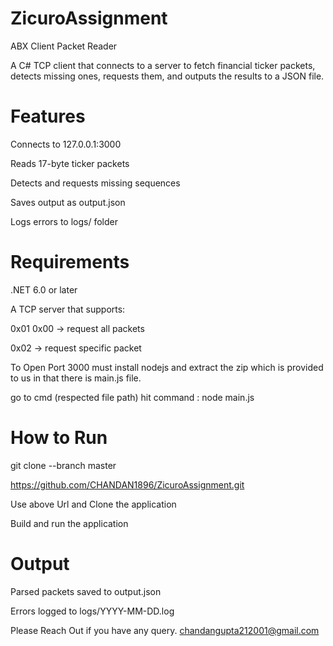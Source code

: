 # ZicuroAssignment
ABX Client Packet Reader

A C# TCP client that connects to a server to fetch financial ticker packets, detects missing ones, requests them, and outputs the results to a JSON file.

 # Features
Connects to 127.0.0.1:3000

Reads 17-byte ticker packets

Detects and requests missing sequences

Saves output as output.json

Logs errors to logs/ folder

# Requirements
.NET 6.0 or later

A TCP server that supports:

0x01 0x00 → request all packets

0x02 <sequence> → request specific packet

To Open Port 3000 must install nodejs and extract the zip which is provided to us in that there is main.js file.

go to cmd (respected file path) hit command : node main.js

# How to Run

git clone --branch master 

https://github.com/CHANDAN1896/ZicuroAssignment.git

Use above Url and Clone the application

Build and run the application


# Output
Parsed packets saved to output.json

Errors logged to logs/YYYY-MM-DD.log

Please Reach Out if you have any query.
chandangupta212001@gmail.com
